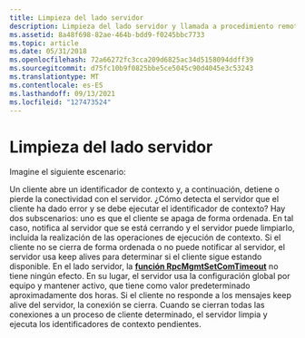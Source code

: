 ```yaml
---
title: Limpieza del lado servidor
description: Limpieza del lado servidor y llamada a procedimiento remoto (RPC).
ms.assetid: 8a48f698-82ae-464b-bdd9-f0245bbc7733
ms.topic: article
ms.date: 05/31/2018
ms.openlocfilehash: 72a66272fc3cca209d6825ac34d5158094ddff39
ms.sourcegitcommit: d75fc10b9f0825bbe5ce5045c90d4045e3c53243
ms.translationtype: MT
ms.contentlocale: es-ES
ms.lasthandoff: 09/13/2021
ms.locfileid: "127473524"
---
```

# <a name="server-side-cleanup"></a>Limpieza del lado servidor

Imagine el siguiente escenario:

Un cliente abre un identificador de contexto y, a continuación, detiene o pierde la conectividad con el servidor. ¿Cómo detecta el servidor que el cliente ha dado error y se debe ejecutar el identificador de contexto? Hay dos subscenarios: uno es que el cliente se apaga de forma ordenada. En tal caso, notifica al servidor que se está cerrando y el servidor puede limpiarlo, incluida la realización de las operaciones de ejecución de contexto. Si el cliente no se cierra de forma ordenada o no puede notificar al servidor, el servidor usa keep alives para determinar si el cliente sigue estando disponible. En el lado servidor, la [**función RpcMgmtSetComTimeout**](/windows/desktop/api/Rpcdce/nf-rpcdce-rpcmgmtsetcomtimeout) no tiene ningún efecto. En su lugar, el servidor usa la configuración global por equipo y mantener activo, que tiene como valor predeterminado aproximadamente dos horas. Si el cliente no responde a los mensajes keep alive del servidor, la conexión se cierra. Cuando se cierran todas las conexiones a un proceso de cliente determinado, el servidor limpia y ejecuta los identificadores de contexto pendientes.

 

 




